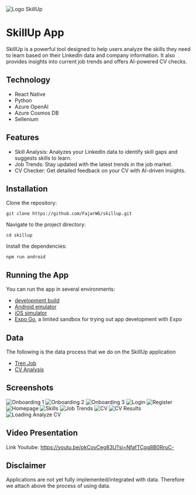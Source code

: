 ![Logo SkillUp](https://github.com/user-attachments/assets/b0efdd2a-fb35-48fa-8036-00d334a15014)


# SkillUp App

SkillUp is a powerful tool designed to help users analyze the skills they need to learn based on their LinkedIn data and company information. It also provides insights into current job trends and offers AI-powered CV checks.
## Technology

- React Native
- Python
- Azure OpenAI
- Azure Cosmos DB
- Sellenium

## Features


- Skill Analysis: Analyzes your LinkedIn data to identify skill gaps and suggests skills to learn.
- Job Trends: Stay updated with the latest trends in the job market.
- CV Checker: Get detailed feedback on your CV with AI-driven insights.


## Installation

Clone the repository: 
```
git clone https://github.com/FajarWG/skillup.git
```

Navigate to the project directory: 
``` 
cd skillup
```

Install the dependencies:
``` 
npm run android
```

## Running the App
You can run the app in several environments:

- [development build](https://docs.expo.dev/develop/development-builds/introduction/)
- [Android emulator](https://docs.expo.dev/workflow/android-studio-emulator/)
- [iOS simulator](https://docs.expo.dev/workflow/ios-simulator/)
- [Expo Go](https://expo.dev/go), a limited sandbox for trying out app development with Expo

## Data
The following is the data process that we do on the SkillUp application

- [Tren Job](https://github.com/azizriza1210/SkillUp)
- [CV Analysis](https://www.kaggle.com/code/saffanahelminafisah/skill-up-cv/notebook)



## Screenshots

![Onboarding 1](https://github.com/user-attachments/assets/cf877be5-29b8-41ee-9230-b9d1c7cee8d0)
![Onboarding 2](https://github.com/user-attachments/assets/6b99de8a-1938-4709-ac34-7edb0bfa7efb)
![Onboarding 3](https://github.com/user-attachments/assets/a59ca491-23bc-4e3c-9b4c-8749d51c9beb)
![Login](https://github.com/user-attachments/assets/165b98c4-3eb0-4da0-8dd9-bfa3c838fb93)
![Register](https://github.com/user-attachments/assets/d38e552d-158a-41b4-b811-38bf5891f8dc)
![Homepage](https://github.com/user-attachments/assets/58207f54-8a2f-40e2-be52-be86c7664027)
![Skills](https://github.com/user-attachments/assets/3e6b4696-ce3e-416e-b4d3-25e1b6a7e469)
![Job Trends](https://github.com/user-attachments/assets/4147114e-f204-442f-ae8e-eee277bbd19a)
![CV](https://github.com/user-attachments/assets/ed92fb33-aa27-4814-a49c-b0cb0b20d549)
![CV Results](https://github.com/user-attachments/assets/58d03603-3695-4453-b33c-0824e758258c)
![Loading Analyze CV](https://github.com/user-attachments/assets/3d04da34-952d-4d56-beae-3b34c1f93f02)





## Video Presentation

Link Youtube: https://youtu.be/pkCoyCeg83U?si=NfafTCgg8B0RruC-


## Disclaimer

Applications are not yet fully implemented/integrated with data. Therefore we attach above the process of using data.
